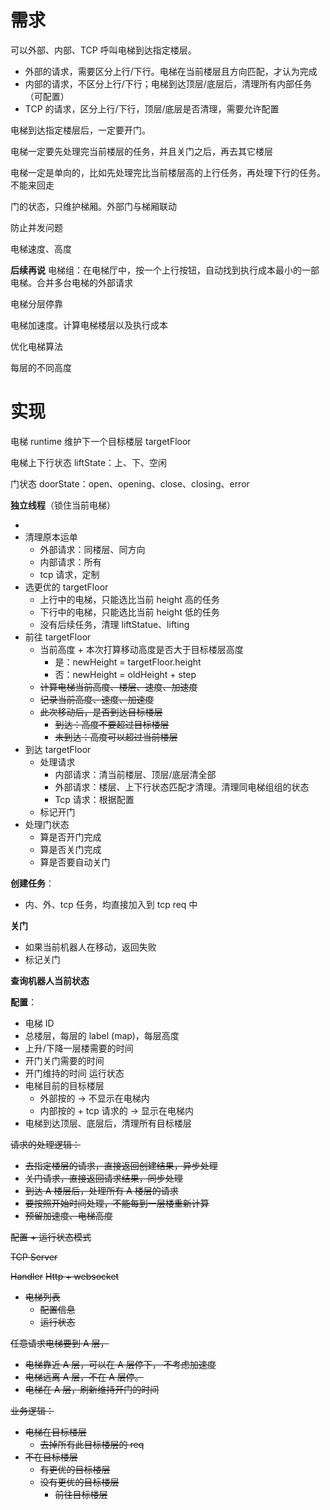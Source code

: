 # 需求

可以外部、内部、TCP 呼叫电梯到达指定楼层。

- 外部的请求，需要区分上行/下行。电梯在当前楼层且方向匹配，才认为完成
- 内部的请求，不区分上行/下行；电梯到达顶层/底层后，清理所有内部任务（可配置）
- TCP 的请求，区分上行/下行，顶层/底层是否清理，需要允许配置

电梯到达指定楼层后，一定要开门。

电梯一定要先处理完当前楼层的任务，并且关门之后，再去其它楼层

电梯一定是单向的，比如先处理完比当前楼层高的上行任务，再处理下行的任务。不能来回走

门的状态，只维护梯厢。外部门与梯厢联动

防止并发问题

电梯速度、高度



**后续再说**
电梯组：在电梯厅中，按一个上行按钮，自动找到执行成本最小的一部电梯。合并多台电梯的外部请求

电梯分层停靠

电梯加速度。计算电梯楼层以及执行成本

优化电梯算法

每层的不同高度

# 实现

电梯 runtime 维护下一个目标楼层 targetFloor

电梯上下行状态 liftState：上、下、空闲

门状态 doorState：open、opening、close、closing、error



**独立线程**（锁住当前电梯）

- 
- 清理原本运单
    - 外部请求：同楼层、同方向
    - 内部请求：所有
    - tcp 请求，定制
- 选更优的 targetFloor
    - 上行中的电梯，只能选比当前 height 高的任务
    - 下行中的电梯，只能选比当前 height 低的任务
    - 没有后续任务，清理 liftStatue、lifting
- 前往 targetFloor
    - 当前高度 + 本次打算移动高度是否大于目标楼层高度
        - 是：newHeight = targetFloor.height
        - 否：newHeight = oldHeight + step
    - ~~计算电梯当前高度、楼层、速度、加速度~~
    - ~~记录当前高度、速度、加速度~~
    - ~~此次移动后，是否到达目标楼层~~
        - ~~到达：高度不要超过目标楼层~~
        - ~~未到达：高度可以超过当前楼层~~
- 到达 targetFloor
    - 处理请求
        - 内部请求：清当前楼层、顶层/底层清全部
        - 外部请求：楼层、上下行状态匹配才清理。清理同电梯组组的状态
        - Tcp 请求：根据配置
    - 标记开门
- 处理门状态
    - 算是否开门完成
    - 算是否关门完成
    - 算是否要自动关门



**创建任务**：

- 内、外、tcp 任务，均直接加入到 tcp req 中

**关门**

- 如果当前机器人在移动，返回失败
- 标记关门

**查询机器人当前状态**



**配置**：

- 电梯 ID
- 总楼层，每层的 label (map)，每层高度
- 上升/下降一层楼需要的时间
- 开门关门需要的时间
- 开门维持的时间
  运行状态
- 电梯目前的目标楼层
    - 外部按的 -> 不显示在电梯内
    - 内部按的 + tcp 请求的 -> 显示在电梯内
- 电梯到达顶层、底层后，清理所有目标楼层




~~请求的处理逻辑：~~
- ~~去指定楼层的请求，直接返回创建结果，异步处理~~
- ~~关门请求，直接返回请求结果，同步处理~~
- ~~到达 A 楼层后，处理所有 A 楼层的请求~~
- ~~要按照开始时间处理，不能每到一层楼重新计算~~
- ~~预留加速度、电梯高度~~

~~配置 + 运行状态模式~~

~~TCP Server~~

~~Handler~~
~~Http + websocket~~
- ~~电梯列表~~
    - ~~配置信息~~
    - ~~运行状态~~

~~任意请求电梯要到 A 层，~~
- ~~电梯靠近 A 层，可以在 A 层停下， 不考虑加速度~~
- ~~电梯远离 A 层，不在 A 层停。~~
- ~~电梯在 A 层，刷新维持开门的时间~~

~~业务逻辑：~~
- ~~电梯在目标楼层~~
    - ~~去掉所有此目标楼层的 req~~
- ~~不在目标楼层~~
    - ~~有更优的目标楼层~~
    - ~~没有更优的目标楼层~~
        - ~~前往目标楼层~~
